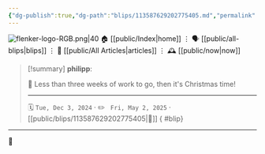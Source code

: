 ```yaml
---
{"dg-publish":true,"dg-path":"blips/113587629202775405.md","permalink":"/blips/113587629202775405/","title":"philipp on mastodon @ 2024-12-03"}
---
```



<div class="transclusion internal-embed is-loaded"><div class="markdown-embed">




![flenker-logo-RGB.png|40](/img/user/attachments/flenker-logo-RGB.png)
🏠 [[public/Index\|home]]  ⋮ 🗣️ [[public/all-blips\|blips]] ⋮  📝 [[public/All Articles\|articles]]  ⋮ 🕰️ [[public/now\|now]]


</div></div>


> [!summary] **philipp**:
>
> 💼 Less than three weeks of work to go, then it's Christmas time!
> - - -
>
> 🗓️ <code>Tue, Dec 3, 2024</code>  · ✏️ <code> Fri, May 2, 2025</code>  · [[public/blips/113587629202775405\|🔗]]
{ #blip}


- - -

 👾
